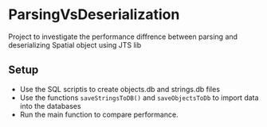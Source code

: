 # ParsingVsDeserialization
Project to investigate the performance diffrence between parsing and deserializing Spatial object using JTS lib

## Setup
- Use the SQL scriptis to create objects.db and strings.db files
- Use the functions `saveStringsToDB()` and `saveObjectsToDb` to import data into the databases
- Run the main function to compare performance.

